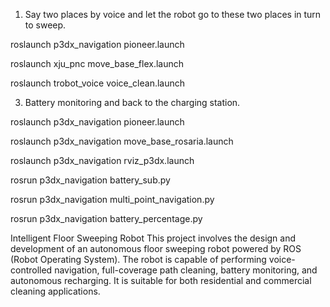 1. Say two places by voice and let the robot go 
to these two places in turn to sweep.

roslaunch p3dx_navigation pioneer.launch

roslaunch xju_pnc move_base_flex.launch

roslaunch trobot_voice voice_clean.launch


3. Battery monitoring and back to the charging 
station.

roslaunch p3dx_navigation pioneer.launch

roslaunch p3dx_navigation move_base_rosaria.launch

roslaunch p3dx_navigation rviz_p3dx.launch

rosrun p3dx_navigation battery_sub.py 

rosrun p3dx_navigation multi_point_navigation.py

rosrun p3dx_navigation battery_percentage.py

Intelligent Floor Sweeping Robot
This project involves the design and development of an autonomous floor sweeping robot powered by ROS (Robot Operating System). The robot is capable of performing voice-controlled navigation, full-coverage path cleaning, battery monitoring, and autonomous recharging. It is suitable for both residential and commercial cleaning applications.
